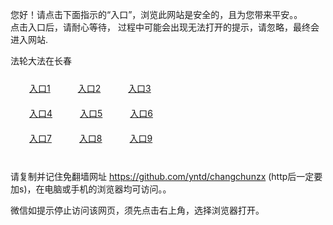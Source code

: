 您好！请点击下面指示的“入口”，浏览此网站是安全的，且为您带来平安。。 <br/>
点击入口后，请耐心等待， 过程中可能会出现无法打开的提示，请忽略，最终会进入网站. </br>

法轮大法在长春<br/>
<div style="padding:10px"><a style="margin:20px" target="_blank" href="https://d346412bx29qe.cloudfront.net/2Qpsp?jqxkldj" id="ccLink1" rel="nofollow">入口1</a> <a target="_blank" style="margin:20px" href="https://d10dcanwra77l.cloudfront.net/2Qpsp?rmljwkc" id="ccLink2" rel="nofollow">入口2</a> <a style="margin:20px" target="_blank" href="https://d1kdh0s3du2ory.cloudfront.net/2Qpsp?hculnktb" id="ccLink3" rel="nofollow">入口3</a></div>

<div style="padding:10px" ><a style="margin:20px" target="_blank" href="https://d346412bx29qe.cloudfront.net/2Qpsp?jqxkldj" id="ccLink4" rel="nofollow">入口4</a> <a style="margin:20px" href="https://d10dcanwra77l.cloudfront.net/2Qpsp?rmljwkc" target="_blank" id="ccLink5" rel="nofollow">入口5</a> <a style="margin:20px" href="https://d1kdh0s3du2ory.cloudfront.net/2Qpsp?hculnktb" target="_blank" id="ccLink6" rel="nofollow">入口6</a></div>

<div style="padding:10px"><a style="margin:20px" target="_blank" href="https://d346412bx29qe.cloudfront.net/2Qpsp?jqxkldj" id="ccLink7" rel="nofollow">入口7</a> <a style="margin:20px" href="https://d10dcanwra77l.cloudfront.net/2Qpsp?rmljwkc" target="_blank" id="ccLink8" rel="nofollow">入口8</a> <a style="margin:20px" target="_blank" href="https://d1kdh0s3du2ory.cloudfront.net/2Qpsp?hculnktb" id="ccLink9" rel="nofollow">入口9</a></div>

<br/>



请复制并记住免翻墙网址 https://github.com/yntd/changchunzx (http后一定要加s)，在电脑或手机的浏览器均可访问。。<br/>

微信如提示停止访问该网页，须先点击右上角，选择浏览器打开。

